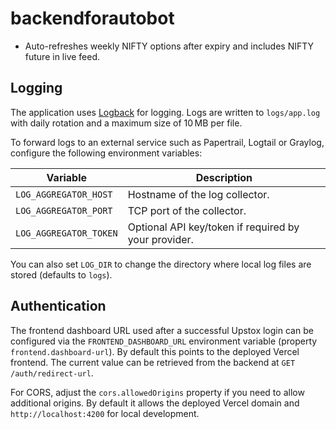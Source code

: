 # backendforautobot

- Auto-refreshes weekly NIFTY options after expiry and includes NIFTY future in live feed.

## Logging

The application uses [Logback](https://logback.qos.ch/) for logging. Logs are written to
`logs/app.log` with daily rotation and a maximum size of 10 MB per file.

To forward logs to an external service such as Papertrail, Logtail or Graylog,
configure the following environment variables:

| Variable | Description |
|----------|-------------|
| `LOG_AGGREGATOR_HOST` | Hostname of the log collector. |
| `LOG_AGGREGATOR_PORT` | TCP port of the collector. |
| `LOG_AGGREGATOR_TOKEN` | Optional API key/token if required by your provider. |

You can also set `LOG_DIR` to change the directory where local log files are
stored (defaults to `logs`).

## Authentication

The frontend dashboard URL used after a successful Upstox login can be
configured via the `FRONTEND_DASHBOARD_URL` environment variable (property
`frontend.dashboard-url`). By default this points to the deployed Vercel
frontend. The current value can be retrieved from the backend at
`GET /auth/redirect-url`.

For CORS, adjust the `cors.allowedOrigins` property if you need to allow
additional origins. By default it allows the deployed Vercel domain and
`http://localhost:4200` for local development.
